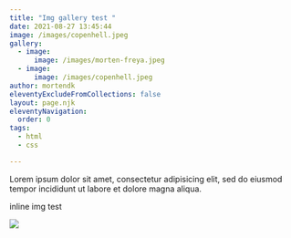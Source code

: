 ```yaml
---
title: "Img gallery test "
date: 2021-08-27 13:45:44
image: /images/copenhell.jpeg
gallery:
  - image:
      image: /images/morten-freya.jpeg
  - image:
      image: /images/copenhell.jpeg
author: mortendk
eleventyExcludeFromCollections: false
layout: page.njk
eleventyNavigation:
  order: 0
tags:
  - html
  - css

---
```

Lorem ipsum dolor sit amet, consectetur adipisicing elit, sed do eiusmod tempor incididunt ut labore et dolore magna aliqua.




inline img test



![](/images/morten-freya.jpeg)
